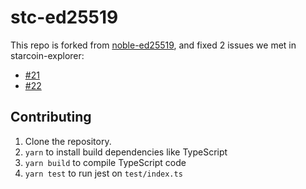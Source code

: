 # stc-ed25519

This repo is forked from [noble-ed25519](https://github.com/paulmillr/noble-ed25519), and fixed 2 issues we met in starcoin-explorer:
- [#21](https://github.com/paulmillr/noble-ed25519/pull/21)
- [#22](https://github.com/paulmillr/noble-ed25519/pull/22)

## Contributing

1. Clone the repository.
2. `yarn` to install build dependencies like TypeScript
3. `yarn build` to compile TypeScript code
4. `yarn test` to run jest on `test/index.ts`
